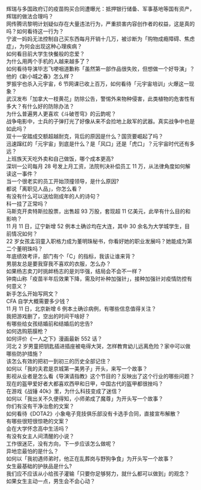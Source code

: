辉瑞与多国政府订的疫苗购买合同遭曝光：抵押银行储备、军事基地等国有资产，辉瑞的做法合理吗？  
网传腾讯黎明计划疑似存在大量违法行为，严重损害内容创作者的权益，这是真的吗？如何看待这一行为？  
宁波一妈妈无法控制自己买东西每月开销十几万，被诊断为「购物成瘾障碍、焦虑症」，为何会出现这种心理疾病？  
如何看目前大学生快餐般的恋爱？  
为什么用两个手机的人越来越多了？  
如何看待导演毕志飞哽咽道歉称「虽然第一部作品很失败，但想做一个好导演」？他的《新小城之春》怎么样？  
罗振宇也杀入元宇宙，6 节网课已收上百万，如何看待「元宇宙培训」火爆这一现象？  
武汉发布「加拿大一枝黄花」防除公告，警惕外来物种侵害，此类植物的危害性有多大？有什么好的防除办法？  
为什么普遍男人更喜欢《斗破苍穹》的云韵呢？  
战争电影中，士兵的子弹打光了好像从来不会捡地上敌军的武器。真实战争中也是如此吗？  
双十一安踏成交额超越耐克，背后的原因是什么？国货要崛起了吗？  
迅速蹿红的「元宇宙」到底是什么？是「风口」还是「虎口」？元宇宙时代还有多远？  
上班族天天吃外卖和自己做饭，哪个成本更高?  
深圳一公司每月 28 号发上月工资，法院判决补偿员工 11 万，从法律角度如何解读这一事件？  
当一个很老实的员工开始顶撞领导，是什么原因?  
都说「离职见人品」，你怎么看？  
有没有什么可以送给刚成年的人的诗句？  
科一挂了正常吗？  
马斯克开卖特斯拉股票，出售超 93 万股，套现超 11 亿美元，此举有什么目的和影响？  
11 月 11 日，辽宁新增 52 例本土确诊均在大连，其中 30 余名为大学城学生，目前情况如何？  
22 岁女孩孟羽童入职格力成为董明珠秘书，你看好她的职业发展吗？她能成为第二个董明珠吗？  
年底绩效考评，部门有个「C」的指标，我该让谁来背？  
男朋友总是要我穿我不喜欢的衣服，怎么办？  
如果杨志卖刀时挑衅杨志的是刘华强，结局会不会不一样？  
钟南山称「疫苗半年后效果下降，需及时补种加强针」，接种加强针对疫情防控有何意义？  
新手怎么开始写网文？  
CFA 自学大概需要多少钱？  
11 月 11 日，北京新增 6 例本土确诊病例，有哪些信息值得关注？  
我把游戏删了，空出的时间干啥好？  
有哪些给女孩结婚前和结婚后的忠告?  
如何选购筋膜枪？  
如何评价《一人之下》漫画最新 552 话？  
河北 2 岁男童把钥匙插进插座被电得大哭，怎样教育幼儿远离危险？家中可以做哪些防护措施？  
该怎么有效的把初一到初三的历史全部记住？  
如何以「我的夫君是京城第一美男子」开头，来写一个故事？  
影视从业者是怎么看《导演请指教》这个节目的？反映出了这个行业的哪些问题？  
现在的盔甲爱好者大都喜欢西甲和日甲，中国古代的盔甲都很挫吗？  
在游戏《战锤 40k》里，为什么科技变成了迷信？  
如何以「我出关不久便得知，小师弟成了魔尊」为开头写一个故事？  
你们有没有干净治愈的文案？  
如何看待《DOTA2》小象电子竞技俱乐部没有卡选手合同，直接宣布解散？  
有哪些很短很惊艳的文案？  
会在大学怀念高中生活吗？  
有没有女主人间清醒的小说？  
工作很迷茫，没有方向，下一步应该怎么做呢？  
异地恋最怕的是什么？  
如何以「我初遇师弟时，他正在乱葬岗与野狗争食」为开头写一个故事？  
女生最基础的护肤品是什么?  
我们应不应该从小给孩子灌输「只要你足够努力，就什么都可以做到」的观念？  
如果女生主动一点，男生会不会心动？  
